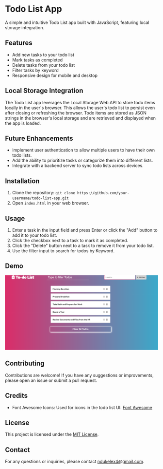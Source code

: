 # Todo List App

A simple and intuitive Todo List app built with JavaScript, featuring local storage integration.

## Features

- Add new tasks to your todo list
- Mark tasks as completed
- Delete tasks from your todo list
- Filter tasks by keyword
- Responsive design for mobile and desktop

## Local Storage Integration

The Todo List app leverages the Local Storage Web API to store todo items locally in the user's browser. This allows the user's todo list to persist even after closing or refreshing the browser. Todo items are stored as JSON strings in the browser's local storage and are retrieved and displayed when the app is loaded.

## Future Enhancements

- Implement user authentication to allow multiple users to have their own todo lists.
- Add the ability to prioritize tasks or categorize them into different lists.
- Integrate with a backend server to sync todo lists across devices.

## Installation

1. Clone the repository: `git clone https://github.com/your-username/todo-list-app.git`
2. Open `index.html` in your web browser.

## Usage

1. Enter a task in the input field and press Enter or click the "Add" button to add it to your todo list.
2. Click the checkbox next to a task to mark it as completed.
3. Click the "Delete" button next to a task to remove it from your todo list.
4. Use the filter input to search for todos by Keyword.

## Demo

![Todo List App Demo](demo.png)

## Contributing

Contributions are welcome! If you have any suggestions or improvements, please open an issue or submit a pull request.

## Credits

- Font Awesome Icons: Used for icons in the todo list UI. [Font Awesome](https://fontawesome.com/)

## License

This project is licensed under the [MIT License](LICENSE).

## Contact

For any questions or inquiries, please contact [ndukelex4@gmail.com](mailto:ndukelex4@gmail.com).
